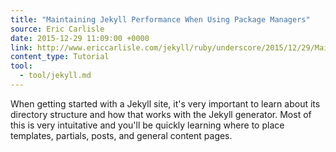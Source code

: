 ```yaml
---
title: "Maintaining Jekyll Performance When Using Package Managers"
source: Eric Carlisle
date: 2015-12-29 11:09:00 +0000
link: http://www.ericcarlisle.com/jekyll/ruby/underscore/2015/12/29/Maintaining_Jekyll_Performance_When_Using_Package_Managers.html
content_type: Tutorial
tool:
  - tool/jekyll.md
---
```

When getting started with a Jekyll site, it's very important to learn about its directory structure and how that works with the Jekyll generator. Most of this is very intuitative and you'll be quickly learning where to place templates, partials, posts, and general content pages.





